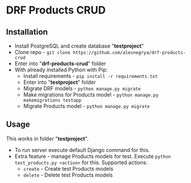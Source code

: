 # DRF Products CRUD

## Installation

- Install PostgreSQL and create database "**testproject**"
- Clone repo - `git clone https://github.com/alexnegrya/drf-products-crud`
- Enter into "**drf-products-crud**" folder
- With already installed Python with Pip:
  - Install requirements - `pip install -r requirements.txt`
  - Enter into "**testproject**" folder
  - Migrate DRF models - `python manage.py migrate`
  - Make migrations for Products model - `python manage.py makemigrations testapp`
  - Migrate Products model - `python manage.py migrate`

## Usage

This works in folder "**testproject**".
- To run server execute default Django command for this.
- Extra feature - manage Products models for test. Execute `python test_products.py <action>` for this. Supported actions:
  - `create` - Create test Products models
  - `delete` - Delete test Products models
